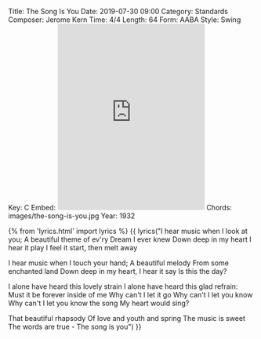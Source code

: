 Title: The Song Is You
Date: 2019-07-30 09:00
Category: Standards
Composer: Jerome Kern
Time: 4/4
Length: 64
Form: AABA
Style: Swing
Key: C
Embed: <iframe src="https://open.spotify.com/embed/playlist/5FhIEStbx7JJjvix5T78AL" width="300" height="380" frameborder="0" allowtransparency="true" allow="encrypted-media"></iframe>
Chords: images/the-song-is-you.jpg
Year: 1932

{% from 'lyrics.html' import lyrics %}
{{ lyrics("I hear music when I look at you;
A beautiful theme of ev'ry
Dream I ever knew
Down deep in my heart I hear it play
I feel it start, then melt away

I hear music when I touch your hand;
A beautiful melody
From some enchanted land
Down deep in my heart, I hear it say
Is this the day?

I alone have heard this lovely strain
I alone have heard this glad refrain:
Must it be forever inside of me
Why can't I let it go
Why can't I let you know
Why can't I let you know the song
My heart would sing?

That beautiful rhapsody
Of love and youth and spring
The music is sweet
The words are true -
The song is you") }}
